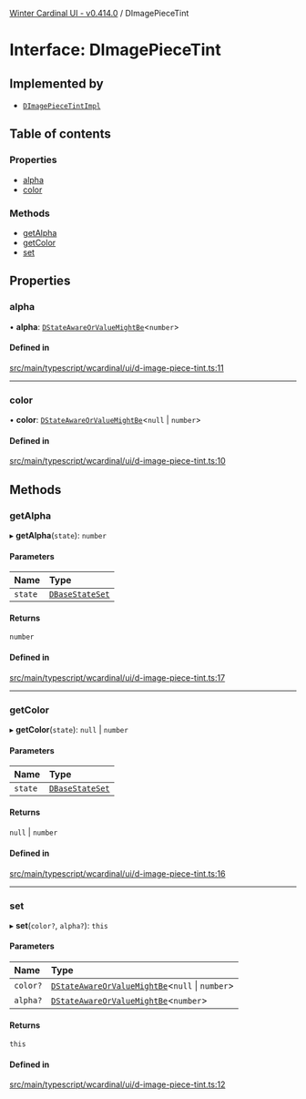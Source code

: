 [Winter Cardinal UI - v0.414.0](../index.md) / DImagePieceTint

# Interface: DImagePieceTint

## Implemented by

- [`DImagePieceTintImpl`](../classes/DImagePieceTintImpl.md)

## Table of contents

### Properties

- [alpha](DImagePieceTint.md#alpha)
- [color](DImagePieceTint.md#color)

### Methods

- [getAlpha](DImagePieceTint.md#getalpha)
- [getColor](DImagePieceTint.md#getcolor)
- [set](DImagePieceTint.md#set)

## Properties

### alpha

• **alpha**: [`DStateAwareOrValueMightBe`](../index.md#dstateawareorvaluemightbe)\<`number`\>

#### Defined in

[src/main/typescript/wcardinal/ui/d-image-piece-tint.ts:11](https://github.com/winter-cardinal/winter-cardinal-ui/blob/v0.414.0/src/main/typescript/wcardinal/ui/d-image-piece-tint.ts#L11)

___

### color

• **color**: [`DStateAwareOrValueMightBe`](../index.md#dstateawareorvaluemightbe)\<``null`` \| `number`\>

#### Defined in

[src/main/typescript/wcardinal/ui/d-image-piece-tint.ts:10](https://github.com/winter-cardinal/winter-cardinal-ui/blob/v0.414.0/src/main/typescript/wcardinal/ui/d-image-piece-tint.ts#L10)

## Methods

### getAlpha

▸ **getAlpha**(`state`): `number`

#### Parameters

| Name | Type |
| :------ | :------ |
| `state` | [`DBaseStateSet`](DBaseStateSet.md) |

#### Returns

`number`

#### Defined in

[src/main/typescript/wcardinal/ui/d-image-piece-tint.ts:17](https://github.com/winter-cardinal/winter-cardinal-ui/blob/v0.414.0/src/main/typescript/wcardinal/ui/d-image-piece-tint.ts#L17)

___

### getColor

▸ **getColor**(`state`): ``null`` \| `number`

#### Parameters

| Name | Type |
| :------ | :------ |
| `state` | [`DBaseStateSet`](DBaseStateSet.md) |

#### Returns

``null`` \| `number`

#### Defined in

[src/main/typescript/wcardinal/ui/d-image-piece-tint.ts:16](https://github.com/winter-cardinal/winter-cardinal-ui/blob/v0.414.0/src/main/typescript/wcardinal/ui/d-image-piece-tint.ts#L16)

___

### set

▸ **set**(`color?`, `alpha?`): `this`

#### Parameters

| Name | Type |
| :------ | :------ |
| `color?` | [`DStateAwareOrValueMightBe`](../index.md#dstateawareorvaluemightbe)\<``null`` \| `number`\> |
| `alpha?` | [`DStateAwareOrValueMightBe`](../index.md#dstateawareorvaluemightbe)\<`number`\> |

#### Returns

`this`

#### Defined in

[src/main/typescript/wcardinal/ui/d-image-piece-tint.ts:12](https://github.com/winter-cardinal/winter-cardinal-ui/blob/v0.414.0/src/main/typescript/wcardinal/ui/d-image-piece-tint.ts#L12)
